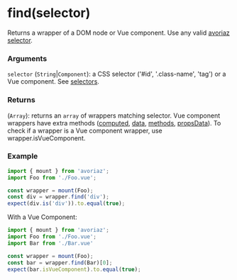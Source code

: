 # find(selector)

Returns a wrapper of a DOM node or Vue component. Use any valid [avoriaz selector](/api/selectors.md).

### Arguments

`selector` (`String`|`Component`): a CSS selector ('#id', '.class-name', 'tag') or a Vue component. See [selectors](/api/selectors.md).

### Returns

(`Array`): returns an `array` of wrappers matching selector. Vue component wrappers have extra methods ([computed](/api/mount/computed.md), [data](/api/mount/data.md), [methods](/api/mount/methods.md), [propsData](/api/mount/propsData.md)). To check if a wrapper is a Vue component wrapper, use wrapper.isVueComponent.

### Example

```js
import { mount } from 'avoriaz';
import Foo from './Foo.vue';

const wrapper = mount(Foo);
const div = wrapper.find('div');
expect(div.is('div')).to.equal(true);
```

With a Vue Component:
```js
import { mount } from 'avoriaz';
import Foo from './Foo.vue';
import Bar from './Bar.vue'

const wrapper = mount(Foo);
const bar = wrapper.find(Bar)[0];
expect(bar.isVueComponent).to.equal(true);
```
